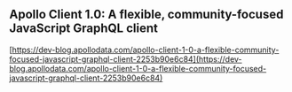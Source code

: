 ## Apollo Client 1.0: A flexible, community-focused JavaScript GraphQL client
  
  [https://dev-blog.apollodata.com/apollo-client-1-0-a-flexible-community-focused-javascript-graphql-client-2253b90e6c84](https://dev-blog.apollodata.com/apollo-client-1-0-a-flexible-community-focused-javascript-graphql-client-2253b90e6c84)